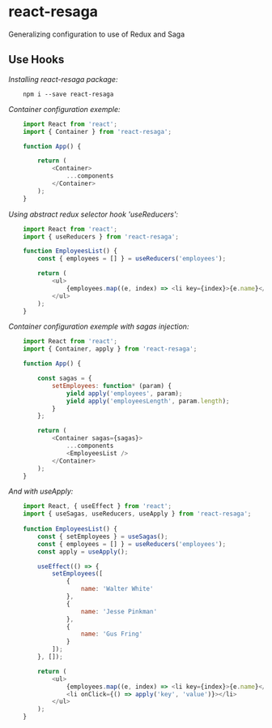 # react-resaga
Generalizing configuration to use of Redux and Saga

## Use Hooks

*Installing react-resaga package:*
```npm
    npm i --save react-resaga
```

*Container configuration exemple:*
```js
    import React from 'react';
    import { Container } from 'react-resaga';

    function App() {

        return (
            <Container>
                ...components
            </Container>
        );
    }
```

*Using abstract redux selector hook 'useReducers':*
```js
    import React from 'react';
    import { useReducers } from 'react-resaga';

    function EmployeesList() {
        const { employees = [] } = useReducers('employees');

        return (
            <ul>
                {employees.map((e, index) => <li key={index}>{e.name}</li>)}
            </ul>
        );
    }
```

*Container configuration exemple with sagas injection:*
```js
    import React from 'react';
    import { Container, apply } from 'react-resaga';

    function App() {

        const sagas = {
            setEmployees: function* (param) {
                yield apply('employees', param);
                yield apply('employeesLength', param.length);
            }
        };

        return (
            <Container sagas={sagas}>
                ...components
                <EmployeesList />
            </Container>
        );
    }
```

*And with useApply:*
```js
    import React, { useEffect } from 'react';
    import { useSagas, useReducers, useApply } from 'react-resaga';
    
    function EmployeesList() {
        const { setEmployees } = useSagas();
        const { employees = [] } = useReducers('employees');
        const apply = useApply();

        useEffect(() => {
            setEmployees([
                {
                    name: 'Walter White'
                },
                {
                    name: 'Jesse Pinkman'
                },
                {
                    name: 'Gus Fring'
                }
            ]);
        }, []);

        return (
            <ul>
                {employees.map((e, index) => <li key={index}>{e.name}</li>)}
                <li onClick={() => apply('key', 'value')}></li>
            </ul>
        );
    }
```